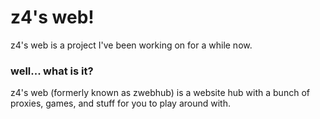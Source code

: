 # z4's web!
z4's web is a project I've been working on for a while now.
### well... what is it?
z4's web (formerly known as zwebhub) is a website hub with a bunch of proxies, games, and stuff for you to play around with.
